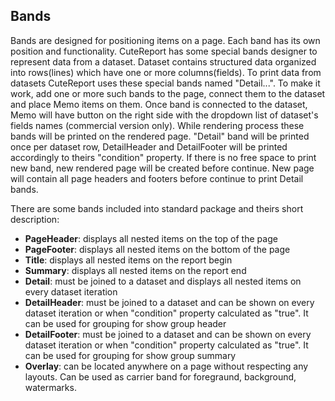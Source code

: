 Bands
-----

Bands are designed for positioning items on a page. Each band has its own position and functionality. CuteReport has some special bands designer to represent data from a dataset. Dataset contains structured data organized into rows(lines) which have one or more columns(fields). To print data from datasets CuteReport uses these special bands named "Detail...". To make it work, add one or more such bands to the page, connect them to the dataset and place Memo items on them. Once band is connected to the dataset, Memo will have button on the right side with the dropdown list of dataset's fields names (commercial version only).
While rendering process these bands will be printed on the rendered page. "Detail" band will be printed once per dataset row, DetailHeader and DetailFooter will be printed accordingly to theirs "condition" property. If there is no free space to print new band, new rendered page will be created before continue. New page will contain all page headers and footers before continue to print Detail bands.


There are some bands included into standard package and theirs short description:

* __PageHeader__: displays all nested items on the top of the page
* __PageFooter__: displays all nested items on the bottom of the page
* __Title__: displays all nested items on the report begin
* __Summary__: displays all nested items on the report end
* __Detail__: must be joined to a dataset and displays all nested items on every dataset iteration
* __DetailHeader__: must be joined to a dataset and can be shown on every dataset iteration or when "condition" property calculated as "true". It can be used for grouping for show group header
* __DetailFooter__: must be joined to a dataset and can be shown on every dataset iteration or when "condition" property calculated as "true". It can be used for grouping for show group summary
* __Overlay__: can be located anywhere on a page without respecting any layouts. Can be used as carrier band for foregraund, background, watermarks.
